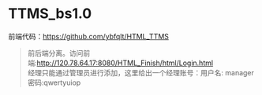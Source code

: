 # TTMS_bs1.0   
前端代码：https://github.com/ybfqlt/HTML_TTMS  

> 前后端分离。访问前端:http://120.78.64.17:8080/HTML_Finish/html/Login.html    
经理只能通过管理员进行添加，这里给出一个经理账号：用户名: manager 密码:qwertyuiop
